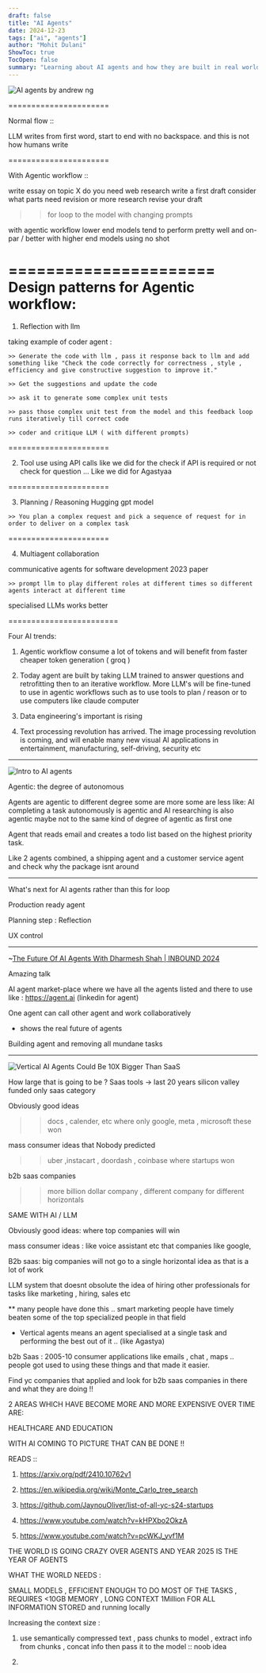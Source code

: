 ```yaml
---
draft: false
title: "AI Agents"
date: 2024-12-23
tags: ["ai", "agents"]
author: "Mohit Dulani"
ShowToc: true
TocOpen: false
summary: "Learning about AI agents and how they are built in real world"
---
```


![AI agents by andrew ng](https://www.youtube.com/watch?v=KrRD7r7y7NY)


======================

Normal flow ::

LLM writes from first word, start to end with no backspace. and this is not how humans write

======================


With Agentic workflow ::

write essay on topic X
do you need web research
write a first draft
consider what parts need revision or more research
revise your draft

>> for loop to the model with changing prompts

with agentic workflow lower end models tend to perform pretty well and on-par / better with higher end models using no shot

======================
Design patterns for Agentic workflow:
======================

1. Reflection with llm

taking example of coder agent :

```
>> Generate the code with llm , pass it response back to llm and add something like "Check the code correctly for correctness , style , efficiency and give constructive suggestion to improve it."

>> Get the suggestions and update the code

>> ask it to generate some complex unit tests

>> pass those complex unit test from the model and this feedback loop runs iteratively till correct code

>> coder and critique LLM ( with different prompts)
```

======================

2. Tool use
using API calls like we did for the check if API is required or not check for question ...
Like we did for Agastyaa

======================

3. Planning / Reasoning
Hugging gpt model
```
>> You plan a complex request and pick a sequence of request for in order to deliver on a complex task
```


======================

4. Multiagent collaboration

communicative agents for software development 2023 paper

```
>> prompt llm to play different roles at different times so different agents interact at different time
```
specialised LLMs works better

========================

Four AI trends:

1. Agentic workflow consume a lot of tokens and will benefit from faster cheaper token generation ( groq )

2. Today agent are built by taking LLM trained to answer questions and retrofitting then to an iterative workflow. More LLM's will be fine-tuned to use in agentic workflows such as to use tools to plan / reason or to use computers
like claude computer


3. Data engineering's important is rising


4. Text processing revolution has arrived. The image processing revolution is coming, and will enable many new visual AI applications in entertainment, manufacturing, self-driving, security etc




---------------------
![Intro to AI agents](https://www.youtube.com/watch?v=ZZ2QUCePgYw)

Agentic: the degree of autonomous

Agents are agentic to different degree some are more some are less like:
AI completing a task autonomously is agentic and AI researching is also agentic maybe not to the same kind of degree of agentic as first one

Agent that reads email and creates a todo list based on the highest priority task.


Like 2 agents combined, a shipping agent and a customer service agent and check why the package isnt around



------------------------

What's next for AI agents rather than this for loop

Production ready agent


Planning step : Reflection

UX control


------------------------

~[The Future Of AI Agents With Dharmesh Shah | INBOUND 2024](https://www.youtube.com/watch?v=IityUpVVD38)

Amazing talk

AI agent market-place where we have all the agents listed and there to use like : https://agent.ai (linkedin for agent)

One agent can call other agent and work collaboratively

* shows the real future of agents

Building agent and removing all mundane tasks


------------------------

![Vertical AI Agents Could Be 10X Bigger Than SaaS](https://www.youtube.com/watch?v=ASABxNenD_U)


How large that is going to be ?
Saas tools -> last 20 years silicon valley funded only saas category

Obviously good ideas
>> docs , calender, etc where only google, meta , microsoft these won

mass consumer ideas that Nobody predicted
>> uber ,instacart , doordash , coinbase
where startups won

b2b saas companies
>> more billion dollar company , different company for different horizontals


SAME WITH AI / LLM

Obviously good ideas: where top companies will win

mass consumer ideas : like voice assistant etc that companies like google,

B2b saas: big companies will not go to a single horizontal idea as that is a lot of work

LLM system that doesnt obsolute the idea of hiring other professionals for tasks like marketing , hiring, sales etc

** many people have done this .. smart marketing people have timely beaten some of the top specialized people in that field


* Vertical agents means an agent specialised at a single task and performing the best out of it .. (like Agastya)

b2b Saas : 2005-10 consumer applications like emails , chat , maps .. people got used to using these things and that made it easier.


Find yc companies that applied and look for b2b saas companies in there and what they are doing !!



2 AREAS WHICH HAVE BECOME MORE AND MORE EXPENSIVE OVER TIME ARE:

HEALTHCARE AND EDUCATION

WITH AI COMING TO PICTURE THAT CAN BE DONE !!



READS ::
1. https://arxiv.org/pdf/2410.10762v1

2. https://en.wikipedia.org/wiki/Monte_Carlo_tree_search

3. https://github.com/JaynouOliver/list-of-all-yc-s24-startups

4. https://www.youtube.com/watch?v=kHPXbo2OkzA

5. https://www.youtube.com/watch?v=pcWKJ_yvf1M



THE WORLD IS GOING CRAZY OVER AGENTS AND YEAR 2025 IS THE YEAR OF AGENTS

WHAT THE WORLD NEEDS :

SMALL MODELS , EFFICIENT ENOUGH TO DO MOST OF THE TASKS , REQUIRES <10GB MEMORY ,  LONG CONTEXT 1Million FOR ALL
INFORMATION STORED and running locally


Increasing the context size :

1. use semantically compressed text , pass chunks to model , extract info from chunks , concat info then pass it to the model :: noob idea

2.
